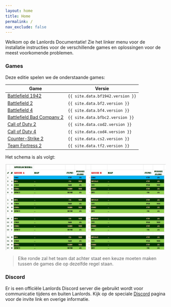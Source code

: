 ```yaml
---
layout: home
title: Home
permalink: /
nav_exclude: false
---
```


Welkom op de Lanlords Documentatie! Zie het linker menu voor de installatie
instructies voor de verschillende games en oplossingen voor de meest
voorkomende problemen.

### Games

Deze editie spelen we de onderstaande games:

| Game                             | Versie                           |
|----------------------------------|----------------------------------|
| [Battlefield 1942](games/bf1942) | `{{ site.data.bf1942.version }}` |
| [Battlefield 2](games/bf2)       | `{{ site.data.bf2.version }}`    |
| [Battlefield 4](games/bf4)       | `{{ site.data.bf4.version }}`    |
| [Battlefield Bad Company 2](games/bfbc2) | `{{ site.data.bfbc2.version }}` |
| [Call of Duty 2](games/cod2)     | `{{ site.data.cod2.version }}`   |
| [Call of Duty 4](games/cod4)     | `{{ site.data.cod4.version }}`   |
| [Counter-Strike 2](games/cs2)    | `{{ site.data.cs2.version }}`    |
| [Team Fortress 2](games/tf2)     | `{{ site.data.tf2.version }}`    |

Het schema is als volgt:

![Screenshot](/assets/img/overig/schema.jpg)

> Elke ronde zal het team dat achter staat een keuze moeten maken tussen
> de games die op dezelfde regel staan.

### Discord

Er is een officiële Lanlords Discord server die gebruikt wordt voor communicatie
tijdens en buiten Lanlords. Kijk op de speciale [Discord](https://discord.lanlords.nl)
pagina voor de invite link en overige informatie.
